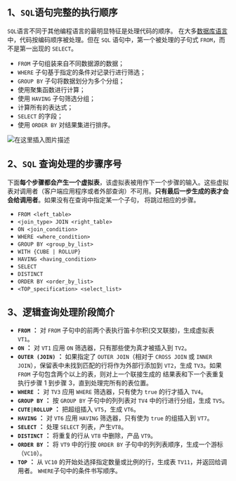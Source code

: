 ## 1、`SQL`语句完整的执行顺序

`SQL`语言不同于其他编程语言的最明显特征是处理代码的顺序。 在大多[数据库语言](https://so.csdn.net/so/search?q=%E6%95%B0%E6%8D%AE%E5%BA%93%E8%AF%AD%E8%A8%80&spm=1001.2101.3001.7020)中，代码按编码顺序被处理。但在 `SQL` 语句中，第一个被处理的子句式 `FROM`，而不是第一出现的 `SELECT`。

-   `FROM` 子句组装来自不同数据源的数据；
-   `WHERE` 子句基于指定的条件对记录行进行筛选；
-   `GROUP BY` 子句将数据划分为多个分组；
-   使用聚集函数进行计算；
-   使用 `HAVING` 子句筛选分组；
-   计算所有的表达式；
-   `SELECT` 的字段；
-   使用 `ORDER BY` 对结果集进行排序。

![在这里插入图片描述](https://img-blog.csdnimg.cn/453b45f7091c433a81a5113e765630c0.png)

## 2、`SQL` 查询处理的步骤序号

下面**每个步骤都会产生一个虚拟表**，该虚拟表被用作下一个步骤的输入。这些虚拟表对调用者（客户端应用程序或者外部查询）不可用。**只有最后一步生成的表才会会给调用者**。如果没有在查询中指定某一个子句， 将跳过相应的步骤。

-   `FROM <left_table>`
-   `<join_type> JOIN <right_table>`
-   `ON <join_condition>`
-   `WHERE <where_condition>`
-   `GROUP BY <group_by_list>`
-   `WITH {CUBE | ROLLUP}`
-   `HAVING <having_condition>`
-   `SELECT`
-   `DISTINCT`
-   `ORDER BY <order_by_list>`
-   `<TOP_specification> <select_list>`

## 3、逻辑查询处理阶段简介

-   **`FROM`** **：** 对 `FROM` 子句中的前两个表执行笛卡尔积(交叉联接)，生成虚拟表 `VT1`。
-   **`ON`** **：** 对 `VT1` 应用 `ON` 筛选器，只有那些使为真才被插入到 `TV2`。
-   **`OUTER (JOIN)`** **：** 如果指定了 `OUTER JOIN`（相对于 `CROSS JOIN` 或 `INNER JOIN`），保留表中未找到匹配的行将作为外部行添加到 `VT2`，生成 `TV3`。如果 `FROM` 子句包含两个以上的表，则对上一个联接生成的 结果表和下一个表重复执行步骤 1 到步骤 3，直到处理完所有的表位置。
-   **`WHERE`** **：** 对 `TV3` 应用 `WHERE` 筛选器，只有使为 `true` 的行才插入 `TV4`。
-   **`GROUP BY`** **：** 按 `GROUP BY` 子句中的列列表对 `TV4` 中的行进行分组，生成 `TV5`。
-   **`CUTE|ROLLUP`** **：** 把超组插入 `VT5`，生成 `VT6`。
-   **`HAVING`** **：** 对 `VT6` 应用 `HAVING` 筛选器，只有使为 `true` 的组插入到 `VT7`。
-   **`SELECT`** **：** 处理 `SELECT` 列表，产生`VT8`。
-   **`DISTINCT`** **：** 将重复的行从 `VT8` 中删除，产品 `VT9`。
-   **`ORDER BY`** **：** 将 `VT9` 中的行按 `ORDER BY` 子句中的列列表顺序，生成一个游标（`VC10`）。
-   **`TOP`** **：** 从 `VC10` 的开始处选择指定数量或比例的行，生成表 `TV11`，并返回给调用者。 `WHERE`子句中的条件书写顺序。